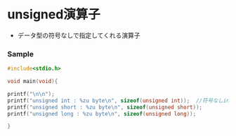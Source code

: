 # unsigned演算子
- データ型の符号なしで指定してくれる演算子
    
### Sample
```c
#include<stdio.h>

void main(void){

printf("\n\n");
printf("unsigned int : %zu byte\n", sizeof(unsigned int));  //符号なしint型のメモリサイズを出力  
printf("unsigned short : %zu byte\n", sizeof(unsigned short));
printf("unsigned long : %zu byte\n", sizeof(unsigned long));

}
```
